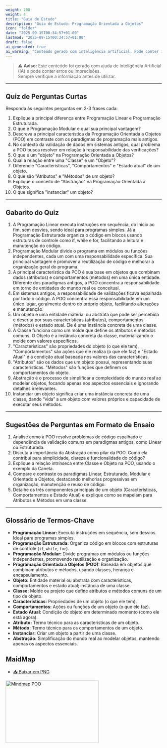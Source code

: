 ```yaml
---
weight: 200
weight: 4
title: "Guia de Estudo"
description: "Guia de Estudo: Programação Orientada a Objetos"
icon: "folder"
date: "2025-09-15T00:34:57+01:00"
lastmod: "2025-09-15T00:34:57+01:00"
draft: false
ai_generated: true
ai_warning: "Conteúdo gerado com inteligência artificial. Pode conter imprecisões ou erros."
---
```


> ⚠️ **Aviso:** Este conteúdo foi gerado com ajuda de Inteligência Artificial (IA) e pode conter erros ou imprecisões.  
> Sempre verifique a informação antes de utilizar.

---

## Quiz de Perguntas Curtas

Responda às seguintes perguntas em 2-3 frases cada:

1. Explique a principal diferença entre Programação Linear e Programação Estruturada.
2. O que é Programação Modular e qual sua principal vantagem?
3. Descreva a principal característica da Programação Orientada a Objetos (POO) em contraste com os paradigmas de programação mais antigos.
4. No contexto da validação de dados em sistemas antigos, qual problema a POO busca resolver em relação à responsabilidade das verificações?
5. O que é um "objeto" na Programação Orientada a Objetos?
6. Qual a relação entre uma "Classe" e um "Objeto"?
7. Diferencie "Características", "Comportamentos" e "Estado atual" de um objeto.
8. O que são "Atributos" e "Métodos" de um objeto?
9. Explique o conceito de "Abstração" na Programação Orientada a Objetos.
10. O que significa "instanciar" um objeto?

---

## Gabarito do Quiz

1. A Programação Linear executa instruções em sequência, do início ao fim, sem desvios, sendo ideal para programas simples. Já a Programação Estruturada organiza o código em blocos usando estruturas de controle como if, while e for, facilitando a leitura e manutenção do código.
2. Programação Modular divide o programa em módulos ou funções independentes, cada um com uma responsabilidade específica. Sua principal vantagem é promover a reutilização de código e melhorar a organização geral do programa.
3. A principal característica da POO é sua base em objetos que combinam dados (atributos) e comportamentos (métodos) em uma única entidade. Diferente dos paradigmas antigos, a POO concentra a responsabilidade em torno de entidades do mundo real ou conceitual.
4. Em sistemas antigos, a responsabilidade de validações ficava espalhada por todo o código. A POO concentra essa responsabilidade em um único lugar, geralmente dentro do próprio objeto, facilitando alterações e manutenção.
5. Um objeto é uma entidade material ou abstrata que pode ser percebida e descrita por suas características (atributos), comportamentos (métodos) e estado atual. Ele é uma instância concreta de uma classe.
6. A Classe funciona como um molde que define os atributos e métodos comuns. O Objeto é a instância concreta da classe, materializando o molde com valores específicos.
7. "Características" são propriedades do objeto (o que ele tem), "Comportamentos" são ações que ele realiza (o que ele faz) e "Estado Atual" é a condição atual baseada nos valores das características.
8. "Atributos" são os dados que um objeto possui, representando suas características. "Métodos" são funções que definem os comportamentos do objeto.
9. Abstração é o processo de simplificar a complexidade do mundo real ao modelar objetos, focando apenas nos aspectos essenciais e ignorando detalhes irrelevantes.
10. Instanciar um objeto significa criar uma instância concreta de uma classe, dando “vida” a um objeto com valores próprios e capacidade de executar seus métodos.

---

## Sugestões de Perguntas em Formato de Ensaio

1. Analise como a POO resolve problemas de código espalhado e dependência de validação comuns em paradigmas antigos, como Linear ou Estruturada.
2. Discuta a importância da Abstração como pilar da POO. Como ela contribui para simplicidade, clareza e funcionalidade do código?
3. Explique a relação intrínseca entre Classe e Objeto na POO, usando o exemplo da Caneta.
4. Compare e contraste os paradigmas Linear, Estruturado, Modular e Orientado a Objetos, destacando melhorias progressivas em organização, manutenção e reuso de código.
5. Detalhe os três componentes principais de um objeto (Características, Comportamentos e Estado Atual) e explique como se mapeiam para Atributos e Métodos em uma classe.

---

## Glossário de Termos-Chave

- **Programação Linear:** Executa instruções em sequência, sem desvios. Ideal para programas simples.
- **Programação Estruturada:** Organiza código em blocos com estruturas de controle (`if`, `while`, `for`).
- **Programação Modular:** Divide programas em módulos ou funções independentes, promovendo reutilização e organização.
- **Programação Orientada a Objetos (POO):** Baseada em objetos que combinam atributos e métodos, usando classes, herança e encapsulamento.
- **Objeto:** Entidade material ou abstrata com características, comportamentos e estado atual; instância de uma classe.
- **Classe:** Molde ou projeto que define atributos e métodos comuns de um tipo de objeto.
- **Características:** Propriedades de um objeto (o que ele tem).
- **Comportamentos:** Ações ou funções de um objeto (o que ele faz).
- **Estado Atual:** Condição do objeto em determinado momento (como ele está agora).
- **Atributo:** Termo técnico para as características de um objeto.
- **Método:** Termo técnico para os comportamentos de um objeto.
- **Instanciar:** Criar um objeto a partir de uma classe.
- **Abstração:** Simplificação do mundo real ao modelar objetos, mantendo apenas os aspectos essenciais.

## MaidMap

- [📥 Baixar em PNG](/images/poo_mindmap.png)

<img src="/images/poo_mindmap.png" alt="Mindmap POO" width="300" height="200">
